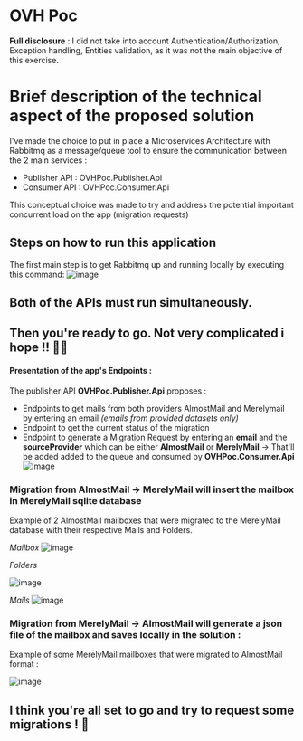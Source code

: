 # OVH Poc

**Full disclosure** : 
I did not take into account Authentication/Authorization, Exception handling, Entities validation, as it was not the main objective of this exercise.


# Brief description of the technical aspect of the proposed solution
I've made the choice to put in place a Microservices Architecture with Rabbitmq as a message/queue tool to ensure the communication between the 2 main services : 
  - Publisher API : OVHPoc.Publisher.Api 
  - Consumer API : OVHPoc.Consumer.Api

This conceptual choice was made to try and address the potential important concurrent load on the app (migration requests)

## Steps on how to run this application

The first main step is to get Rabbitmq up and running locally by executing this command:
![image](https://github.com/Taher-Abdeljaoued/OVHPoc/assets/73798429/1ad8a106-ec2c-4d8b-b16d-c670aa14706c)

## Both of the APIs must run simultaneously.

## Then you're ready to go. Not very complicated i hope !! 😵‍💫

#### Presentation of the app's Endpoints :

The publisher API **OVHPoc.Publisher.Api** proposes :
 - Endpoints to get mails from both providers AlmostMail and Merelymail by entering an email *(emails from provided datasets only)*
 - Endpoint to get the current status of the migration
 - Endpoint to generate a Migration Request by entering an **email** and the **sourceProvider** which can be either **AlmostMail** or **MerelyMail** -> That'll be added added to the queue and consumed by **OVHPoc.Consumer.Api**
![image](https://github.com/Taher-Abdeljaoued/OVHPoc/assets/73798429/f22698f7-0908-48d2-b170-932f3ed5c553)

### Migration from AlmostMail -> MerelyMail will insert the mailbox in MerelyMail sqlite database
Example of 2 AlmostMail mailboxes that were migrated to the MerelyMail database with their respective Mails and Folders.

  *Mailbox*
![image](https://github.com/Taher-Abdeljaoued/OVHPoc/assets/73798429/bc79b97b-b743-436c-9098-d88ade435208)

  *Folders*
  
![image](https://github.com/Taher-Abdeljaoued/OVHPoc/assets/73798429/ccec9507-d412-4ccc-851f-a7c1ded421e0)

  *Mails*
![image](https://github.com/Taher-Abdeljaoued/OVHPoc/assets/73798429/68909fea-b1cd-4bad-a05f-10607dbee4be)


### Migration from MerelyMail -> AlmostMail will generate a json file of the mailbox and saves locally in the solution : 

Example of some MerelyMail mailboxes that were migrated to AlmostMail format :

![image](https://github.com/Taher-Abdeljaoued/OVHPoc/assets/73798429/c53befb5-8a18-41cc-936a-bff61934a246)



## I think you're all set to go and try to request some migrations !  👊
